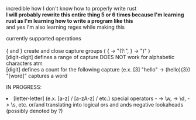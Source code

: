incredible how I don't know how to properly write rust <br>
**I will probably rewrite this entire thing 5 or 6 times because I'm learning rust as I'm learning how to write a program like this** <br>
and yes I'm also learning regex while making this <br>


currently supported operations<br>
<br>
{ and } create and close capture groups ( { -> "(?:", } -> ")" ) <br>
[digit-digit] defines a range of capture DOES NOT work for alphabetic characters atm <br>
[digit] defines a count for the following capture (e.x. [3] "hello" -> (hello){3}) <br>
"[word]" captures a word <br>


IN PROGRESS: <br>
<li>
[letter-letter] (e.x. [a-z] / [a-zA-z] / etc.) 
special operators - <word> -> \w, <digit> -> \d, <space> -> \s, etc.
or/and translating into logical ors and ands
negative lookaheads (possibly denoted by <neglook>?)  
  </li>
